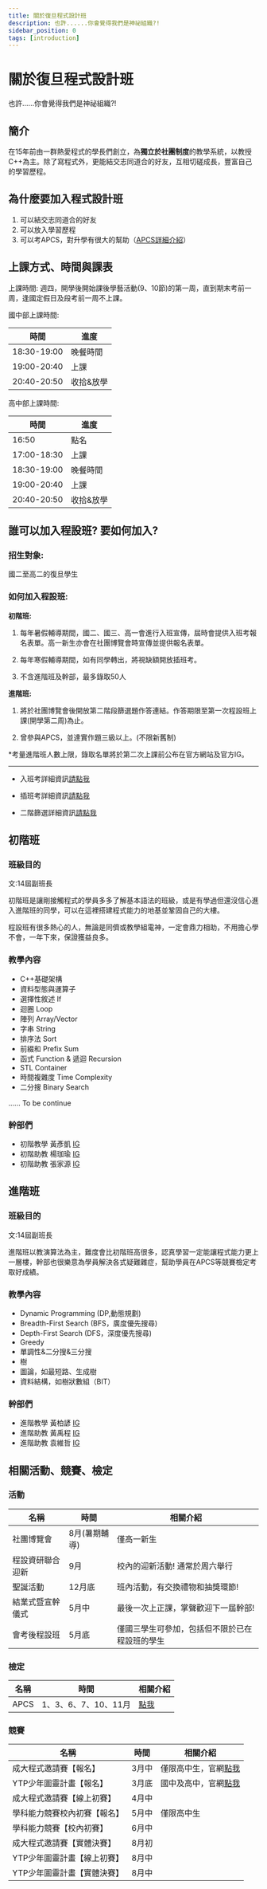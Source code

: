 ```yaml
---
title: 關於復旦程式設計班
description: 也許......你會覺得我們是神祕組織?!
sidebar_position: 0
tags: [introduction]
---
```

# 關於復旦程式設計班
也許......你會覺得我們是神祕組織?!

## 簡介
在15年前由一群熱愛程式的學長們創立，為**獨立於社團制度**的教學系統，以教授C++為主。除了寫程式外，更能結交志同道合的好友，互相切磋成長，豐富自己的學習歷程。

## 為什麼要加入程式設計班
1. 可以結交志同道合的好友
2. 可以放入學習歷程
3. 可以考APCS，對升學有很大的幫助（[APCS詳細介紹](./grades/APCS)）

## 上課方式、時間與課表
上課時間: 週四，開學後開始課後學藝活動(9、10節)的第一周，直到期末考前一周，逢國定假日及段考前一周不上課。

國中部上課時間:

| 時間        | 進度      |
| ----------- | --------- |
| 18:30-19:00 | 晚餐時間  |
| 19:00-20:40 | 上課      |
| 20:40-20:50 | 收拾&放學 |

高中部上課時間:

| 時間        | 進度      |
| ----------- | --------- |
| 16:50       | 點名      |
| 17:00-18:30 | 上課      |
| 18:30-19:00 | 晚餐時間  |
| 19:00-20:40 | 上課      |
| 20:40-20:50 | 收拾&放學 |

## 誰可以加入程設班? 要如何加入?
### 招生對象:
國二至高二的復旦學生 
### 如何加入程設班:
**初階班:**

1. 每年暑假輔導期間，國二、國三、高一會進行入班宣傳，屆時會提供入班考報名表單。高一新生亦會在社團博覽會時宣傳並提供報名表單。 

2. 每年寒假輔導期間，如有同學轉出，將視缺額開放插班考。 

3. 不含進階班及幹部，最多錄取50人

**進階班:**

1. 將於社團博覽會後開放第二階段篩選題作答連結。作答期限至第一次程設班上課(開學第二周)為止。

2. 曾參與APCS，並達實作題三級以上。(不限新舊制)

*考量進階班人數上限，錄取名單將於第二次上課前公布在官方網站及官方IG。

---
- 入班考詳細資訊[請點我](./入班考試資訊#初階入班考) 

- 插班考詳細資訊[請點我](./入班考試資訊#初階插班考)

- 二階篩選詳細資訊[請點我](./入班考試資訊#進階入班考二次篩選)

## 初階班
### 班級目的
文:14屆副班長

初階班是讓剛接觸程式的學員多多了解基本語法的班級，或是有學過但還沒信心進入進階班的同學，可以在這裡搭建程式能力的地基並鞏固自己的大樓。

程設班有很多熱心的人，無論是同儕或教學組電神，一定會鼎力相助，不用擔心學不會，一年下來，保證獲益良多。

### 教學內容
- C++基礎架構
- 資料型態與運算子
- 選擇性敘述 If
- 迴圈 Loop
- 陣列 Array/Vector
- 字串 String
- 排序法 Sort
- 前綴和 Prefix Sum
- 函式 Function & 遞迴 Recursion
- STL Container
- 時間複雜度 Time Complexity
- 二分搜 Binary Search

...... To be continue

### 幹部們
- 初階教學 黃彥凱 [IG](https://www.instagram.com/hhuangyankai/)
- 初階助教 楊珈瑜 [IG](https://www.instagram.com/eedwang/)
- 初階助教 張家源 [IG](https://www.instagram.com/sherlockjeremy518/)

## 進階班
### 班級目的
文:14屆副班長

進階班以教演算法為主，難度會比初階班高很多，認真學習一定能讓程式能力更上一層樓，幹部也很樂意為學員解決各式疑難雜症，幫助學員在APCS等競賽檢定考取好成績。

### 教學內容
- Dynamic Programming (DP,動態規劃)
- Breadth-First Search (BFS，廣度優先搜尋)
- Depth-First Search (DFS，深度優先搜尋)
- Greedy
- 單調性&二分搜&三分搜 
- 樹 
- 圖論，如最短路、生成樹 
- 資料結構，如樹狀數組（BIT）

### 幹部們
- 進階教學 黃柏諺 [IG](https://www.instagram.com/bryanhuang324/)
- 進階助教 黃禹程 [IG](https://www.instagram.com/nowob.w/)
- 進階助教 袁維哲 [IG](https://www.instagram.com/yuan.w.z/)

## 相關活動、競賽、檢定
### 活動
| 名稱 | 時間 | 相關介紹 |
| -------- | -------- | -------- |
| 社團博覽會 | 8月(暑期輔導)  |僅高一新生|
| 程設資研聯合迎新 | 9月  |校內的迎新活動! 通常於周六舉行|
| 聖誕活動 | 12月底  |班內活動，有交換禮物和抽獎環節!|
| 結業式暨宣幹儀式 | 5月中  |最後一次上正課，掌聲歡迎下一屆幹部!|
| 會考後程設班 | 5月底  |僅國三學生可參加，包括但不限於已在程設班的學生|

### 檢定

| 名稱 | 時間 | 相關介紹 |
| -------- | -------- | -------- |
| APCS     | 1、3、6、7、10、11月  |[點我](https://apcs.csie.ntnu.edu.tw/index.php/2025/03/20250331/)|

### 競賽
| 名稱 | 時間 | 相關介紹 |
| -------- | -------- | -------- |
| 成大程式邀請賽【報名】| 3月中 |僅限高中生，官網[點我](https://hspc.csie.ncku.edu.tw/2025/)|
| YTP少年圖靈計畫【報名】| 3月底 |國中及高中，官網[點我](https://www.tw-ytp.org/)|
| 成大程式邀請賽【線上初賽】| 4月中 | |
| 學科能力競賽校內初賽【報名】| 5月中 |僅限高中生|
| 學科能力競賽【校內初賽】| 6月中 | |
| 成大程式邀請賽【實體決賽】| 8月初 | |
| YTP少年圖靈計畫【線上初賽】| 8月中 | |
| YTP少年圖靈計畫【實體決賽】| 8月中 | |

